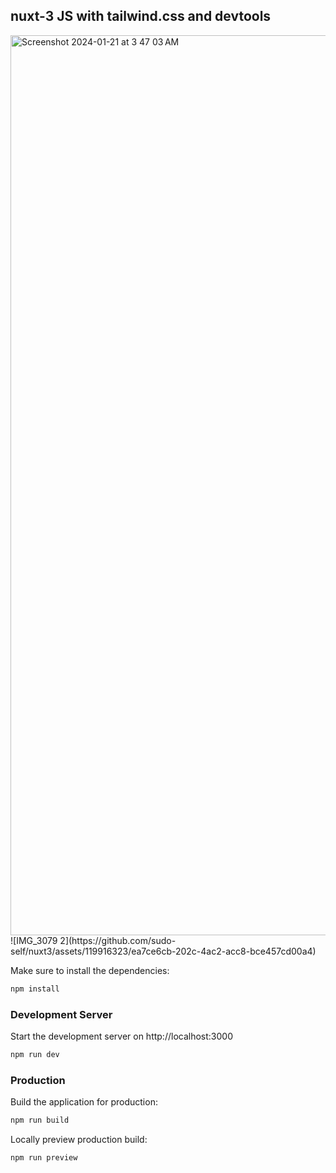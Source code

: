 ## nuxt-3 JS with tailwind.css and devtools
<img width="1440" alt="Screenshot 2024-01-21 at 3 47 03 AM" src="https://github.com/sudo-self/nuxt3/assets/119916323/07d806cc-1cac-4948-ad57-9ae373880d2a">
![IMG_3079 2](https://github.com/sudo-self/nuxt3/assets/119916323/ea7ce6cb-202c-4ac2-acc8-bce457cd00a4)

Make sure to install the dependencies:

```bash
npm install
```

### Development Server

Start the development server on http://localhost:3000

```bash
npm run dev
```

### Production

Build the application for production:

```bash
npm run build
```

Locally preview production build:

```bash
npm run preview
```
